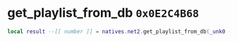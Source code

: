 # get_playlist_from_db `0x0E2C4B68`

```lua
local result --[[ number ]] = natives.net2.get_playlist_from_db(_unk0 --[[ number ]], _unk1 --[[ number ]])
```